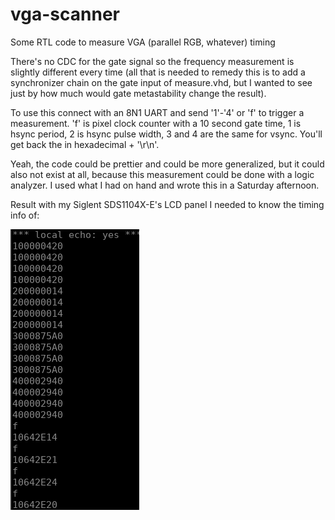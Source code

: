 # vga-scanner
Some RTL code to measure VGA (parallel RGB, whatever) timing

There's no CDC for the gate signal so the frequency measurement is slightly different every time (all that is needed to remedy this is to add a synchronizer chain on the gate input of measure.vhd, but I wanted to see just by how much would gate metastability change the result).

To use this connect with an 8N1 UART and send '1'-'4' or 'f' to trigger a measurement. 'f' is pixel clock counter with a 10 second gate time, 1 is hsync period, 2 is hsync pulse width, 3 and 4 are the same for vsync. You'll get back the in hexadecimal + '\r\n'.

Yeah, the code could be prettier and could be more generalized, but it could also not exist at all, because this measurement could be done with a logic analyzer. I used what I had on hand and wrote this in a Saturday afternoon.

Result with my Siglent SDS1104X-E's LCD panel I needed to know the timing info of:

![Measurement results](1647799768.png?raw=true "Measurement results")


